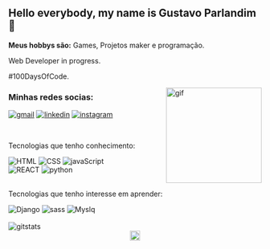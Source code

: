 ## Hello everybody, my name is Gustavo Parlandim 👋
<p><strong>Meus hobbys são:</strong> Games, Projetos maker e programação.</p>
<p>Web Developer in progress.</p>
<p>#100DaysOfCode.</p>
<img src="https://c.tenor.com/whgQwNlVvNkAAAAi/xero-code.gif" alt="gif" widht="250px" height="190px" align="right">

### Minhas redes socias: 

[![gmail](https://img.shields.io/badge/Gmail-D14836?style=for-the-badge&logo=gmail&logoColor=white)](<mailto:gustavo.parlandim@gmail.com>)
[![linkedin](https://img.shields.io/badge/LinkedIn-0077B5?style=for-the-badge&logo=linkedin&logoColor=white
)](https://www.linkedin.com/in/gustavoparlandim/)
[![instagram](https://img.shields.io/badge/Instagram-E4405F?style=for-the-badge&logo=instagram&logoColor=white
)](https://www.instagram.com/parlandim_dev/)


<br>

<div height="300px">
  <p>Tecnologias que tenho conhecimento:</p>
  <img src="https://img.shields.io/badge/HTML5-E34F26?style=for-the-badge&logo=html5&logoColor=white" alt="HTML">
  <img src="https://img.shields.io/badge/CSS3-1572B6?style=for-the-badge&logo=css3&logoColor=white" alt="CSS">
  <img src="https://img.shields.io/badge/JavaScript-F7DF1E?style=for-the-badge&logo=javascript&logoColor=black"                 alt="javaScript">
</div>

<div height="300px">
  <img src="https://img.shields.io/badge/React-20232A?style=for-the-badge&logo=react&logoColor=61DAFB" alt="REACT">
  <img src="https://img.shields.io/badge/Python-14354C?style=for-the-badge&logo=python&logoColor=black" alt="python">
</div>


<br>

<div>
  <p>Tecnologias que tenho interesse em aprender:</p>  
  <img src="https://img.shields.io/badge/Django-092E20?style=for-the-badge&logo=django&logoColor=white" alt="Django">
  <img src="https://img.shields.io/badge/Sass-CC6699?style=for-the-badge&logo=sass&logoColor=white"                 alt="sass">
  <img src="https://img.shields.io/badge/MySQL-00000F?style=for-the-badge&logo=mysql&logoColor=white" alt="Myslq">
</div>

<br>

<div>                       
    <img src="https://github-readme-stats.vercel.app/api/top-langs/?username=Gu-Parlandim&layout=compact" alt="gitstats"
</div>
<br>
<div align="center"  height="200px">
  <img  height="20px" src="https://visits-count.vercel.app/get/@:parlandim" alt=":name" />
</div>



